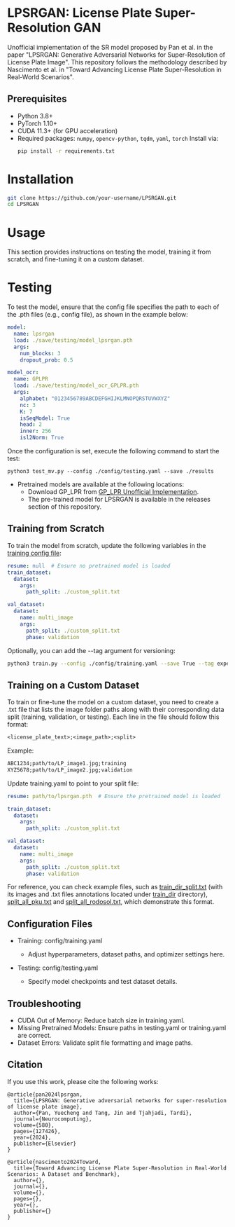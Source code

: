 # LPSRGAN: License Plate Super-Resolution GAN

Unofficial implementation of the SR model proposed by Pan et al. in the paper "LPSRGAN: Generative Adversarial Networks for Super-Resolution of License Plate Image". This repository follows the methodology described by Nascimento et al. in "Toward Advancing License Plate Super-Resolution in Real-World Scenarios".

## Prerequisites
- Python 3.8+
- PyTorch 1.10+
- CUDA 11.3+ (for GPU acceleration)
- Required packages: `numpy`, `opencv-python`, `tqdm`, `yaml`, `torch`
  Install via:  
  ```bash
  pip install -r requirements.txt
  ```
# Installation

```bash
git clone https://github.com/your-username/LPSRGAN.git
cd LPSRGAN
```

# Usage

This section provides instructions on testing the model, training it from scratch, and fine-tuning it on a custom dataset.

# Testing

To test the model, ensure that the config file specifies the path to each of the .pth files (e.g., config file), as shown in the example below:

```yaml
model:
  name: lpsrgan
  load: ./save/testing/model_lpsrgan.pth
  args:
    num_blocks: 3
    dropout_prob: 0.5

model_ocr:
  name: GPLPR
  load: ./save/testing/model_ocr_GPLPR.pth
  args:
    alphabet: "0123456789ABCDEFGHIJKLMNOPQRSTUVWXYZ"
    nc: 3
    K: 7
    isSeqModel: True
    head: 2
    inner: 256
    isl2Norm: True
```

Once the configuration is set, execute the following command to start the test:

```
python3 test_mv.py --config ./config/testing.yaml --save ./results
```

* Pretrained models are available at the following locations:
  - Download GP_LPR from [GP_LPR Unofficial Implementation](https://github.com/valfride/gplpr/tree/main).
  - The pre-trained model for LPSRGAN is available in the releases section of this repository.

## Training from Scratch

To train the model from scratch, update the following variables in the [training config file](config/training.yaml):

```yaml
resume: null  # Ensure no pretrained model is loaded
train_dataset:
  dataset:
    args:
      path_split: ./custom_split.txt

val_dataset:
  dataset:
    name: multi_image
    args:
      path_split: ./custom_split.txt
      phase: validation
```

Optionally, you can add the --tag argument for versioning:

```bash
python3 train.py --config ./config/training.yaml --save True --tag experiment_1
```

## Training on a Custom Dataset

To train or fine-tune the model on a custom dataset, you need to create a .txt file that lists the image folder paths along with their corresponding data split (training, validation, or testing). Each line in the file should follow this format:

```txt
<license_plate_text>;<image_path>;<split>
```
Example:

```txt
ABC1234;path/to/LP_image1.jpg;training
XYZ5678;path/to/LP_image2.jpg;validation
```

Update training.yaml to point to your split file:

```yaml
resume: path/to/lpsrgan.pth  # Ensure the pretrained model is loaded

train_dataset:
  dataset:
    args:
      path_split: ./custom_split.txt

val_dataset:
  dataset:
    name: multi_image
    args:
      path_split: ./custom_split.txt
      phase: validation
```

For reference, you can check example files, such as [train_dir_split.txt](train_dir_split.txt) (with its images and .txt files annotations located under [train_dir](train_dir) directory), [split_all_pku.txt](split_all_pku.txt) and [split_all_rodosol.txt](split_all_rodosol.txt), which demonstrate this format.

## Configuration Files

* Training: config/training.yaml
  - Adjust hyperparameters, dataset paths, and optimizer settings here.

* Testing: config/testing.yaml
  - Specify model checkpoints and test dataset details.

## Troubleshooting
* CUDA Out of Memory: Reduce batch size in training.yaml.
* Missing Pretrained Models: Ensure paths in testing.yaml or training.yaml are correct.
* Dataset Errors: Validate split file formatting and image paths.

## Citation

If you use this work, please cite the following works:

```bibitex
@article{pan2024lpsrgan,
  title={LPSRGAN: Generative adversarial networks for super-resolution of license plate image},
  author={Pan, Yuecheng and Tang, Jin and Tjahjadi, Tardi},
  journal={Neurocomputing},
  volume={580},
  pages={127426},
  year={2024},
  publisher={Elsevier}
}

@article{nascimento2024Toward,
  title={Toward Advancing License Plate Super-Resolution in Real-World Scenarios: A Dataset and Benchmark},
  author={},
  journal={},
  volume={},
  pages={},
  year={},
  publisher={}
}
```
